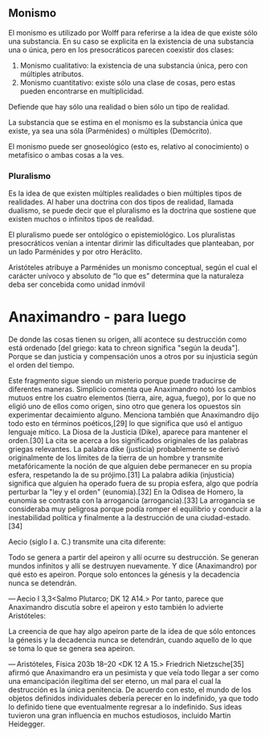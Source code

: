 ## Monismo

El monismo es utilizado por Wolff para referirse a la idea de que existe sólo una substancia. En su caso se explicita en la existencia de una substancia una o única, pero en los presocráticos parecen coexistir dos clases:
1. Monismo cualitativo: la existencia de una substancia única, pero con múltiples atributos.
2. Monismo cuantitativo: existe sólo una clase de cosas, pero estas pueden encontrarse en multiplicidad. 

Defiende que hay sólo una realidad o bien sólo un tipo de realidad. 

La substancia que se estima en el monismo es la substancia única que existe, ya sea una sóla (Parménides) o múltiples (Demócrito).

El monismo puede ser gnoseológico (esto es, relativo al conocimiento) o metafísico o ambas cosas a la ves. 

### Pluralismo

Es la idea de que existen múltiples realidades o bien múltiples tipos de realidades. Al haber una doctrina con dos tipos de realidad, llamada dualismo, se puede decir que el pluralismo es la doctrina que sostiene que existen muchos o infinitos tipos de realidad.

El pluralismo puede ser ontológico o epistemiológico. Los pluralistas presocráticos venían a intentar dirimir las dificultades que planteaban, por un lado Parménides y por otro Heráclito.

Aristóteles atribuye a Parménides un monismo conceptual, según el cual el carácter unívoco y absoluto de “lo que es” determina que la naturaleza deba ser concebida como unidad inmóvil


# Anaximandro - para luego
De donde las cosas tienen su origen, allí acontece su destrucción como está ordenado [del griego: kata to chreon significa "según la deuda"]. Porque se dan justicia y compensación unos a otros por su injusticia según el orden del tiempo.

Este fragmento sigue siendo un misterio porque puede traducirse de diferentes maneras. Simplicio comenta que Anaximandro notó los cambios mutuos entre los cuatro elementos (tierra, aire, agua, fuego), por lo que no eligió uno de ellos como origen, sino otro que genera los opuestos sin experimentar decaimiento alguno. Menciona también que Anaximandro dijo todo esto en términos poéticos,[29] lo que significa que usó el antiguo lenguaje mítico. La Diosa de la Justicia (Dike), aparece para mantener el orden.[30] La cita se acerca a los significados originales de las palabras griegas relevantes. La palabra dike (justicia) probablemente se derivó originalmente de los límites de la tierra de un hombre y transmite metafóricamente la noción de que alguien debe permanecer en su propia esfera, respetando la de su prójimo.[31] La palabra adikia (injusticia) significa que alguien ha operado fuera de su propia esfera, algo que podría perturbar la "ley y el orden" (eunomia).[32] En la Odisea de Homero, la eunomia se contrasta con la arrogancia (arrogancia).[33] La arrogancia se consideraba muy peligrosa porque podía romper el equilibrio y conducir a la inestabilidad política y finalmente a la destrucción de una ciudad-estado.[34]

Aecio (siglo I a. C.) transmite una cita diferente:

Todo se genera a partir del apeiron y allí ocurre su destrucción. Se generan mundos infinitos y allí se destruyen nuevamente. Y dice (Anaximandro) por qué esto es apeiron. Porque solo entonces la génesis y la decadencia nunca se detendrán.

— Aecio I 3,3<Salmo Plutarco; DK 12 A14.>
Por tanto, parece que Anaximandro discutía sobre el apeiron y esto también lo advierte Aristóteles:

La creencia de que hay algo apeiron parte de la idea de que sólo entonces la génesis y la decadencia nunca se detendrán, cuando aquello de lo que se toma lo que se genera sea apeiron.

— Aristóteles, Física 203b 18–20 <DK 12 A 15.>
Friedrich Nietzsche[35] afirmó que Anaximandro era un pesimista y que veía todo llegar a ser como una emancipación ilegítima del ser eterno, un mal para el cual la destrucción es la única penitencia. De acuerdo con esto, el mundo de los objetos definidos individuales debería perecer en lo indefinido, ya que todo lo definido tiene que eventualmente regresar a lo indefinido. Sus ideas tuvieron una gran influencia en muchos estudiosos, incluido Martin Heidegger.

